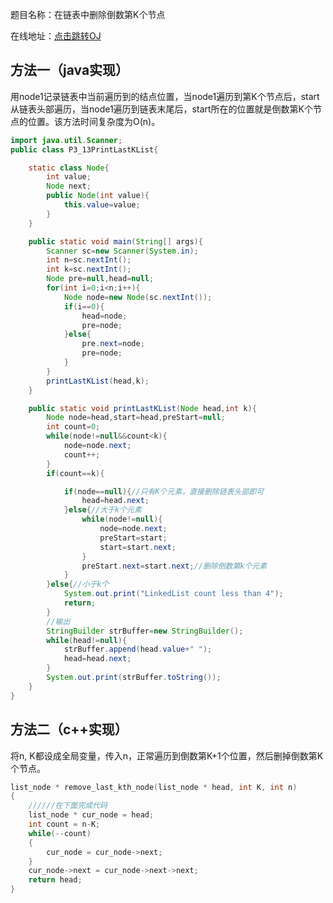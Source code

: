 题目名称：在链表中删除倒数第K个节点

在线地址：[点击跳转OJ](https://www.nowcoder.com/practice/e5d90aac4c8b4628aa70d9b6597c0560?tpId=101&tqId=33117&rp=1&ru=%2Fta%2Fprogrammer-code-interview-guide&qru=%2Fta%2Fprogrammer-code-interview-guide%2Fquestion-ranking&tab=answerKey)



## 方法一（java实现）

用node1记录链表中当前遍历到的结点位置，当node1遍历到第K个节点后，start从链表头部遍历，当node1遍历到链表末尾后，start所在的位置就是倒数第K个节点的位置。该方法时间复杂度为O(n)。

```java
import java.util.Scanner;
public class P3_13PrintLastKList{

	static class Node{
		int value;
		Node next;
		public Node(int value){
			this.value=value;
		}
	}

	public static void main(String[] args){
		Scanner sc=new Scanner(System.in);
		int n=sc.nextInt();
		int k=sc.nextInt();
		Node pre=null,head=null;
		for(int i=0;i<n;i++){
			Node node=new Node(sc.nextInt());
			if(i==0){
				head=node;
				pre=node;
			}else{
				pre.next=node;
				pre=node;
			}			
		}
		printLastKList(head,k);
	}

	public static void printLastKList(Node head,int k){
		Node node=head,start=head,preStart=null;
		int count=0;
		while(node!=null&&count<k){
			node=node.next;
			count++;
		}
		if(count==k){

			if(node==null){//只有K个元素，直接删除链表头部即可
				head=head.next;
			}else{//大于k个元素
				while(node!=null){
					node=node.next;
					preStart=start;
					start=start.next;
				}
				preStart.next=start.next;//删除倒数第k个元素
			}
		}else{//小于k个
			System.out.print("LinkedList count less than 4");
			return;
		}
		//输出
		StringBuilder strBuffer=new StringBuilder();
		while(head!=null){
			strBuffer.append(head.value+" ");
			head=head.next;
		}
		System.out.print(strBuffer.toString());
	}
}
```

## 方法二（c++实现）

将n, K都设成全局变量，传入n，正常遍历到倒数第K+1个位置，然后删掉倒数第K个节点。

```c++
list_node * remove_last_kth_node(list_node * head, int K, int n)
{
    //////在下面完成代码
    list_node * cur_node = head;
    int count = n-K;
    while(--count)
    {
        cur_node = cur_node->next;
    }
    cur_node->next = cur_node->next->next;
    return head;
}
```

